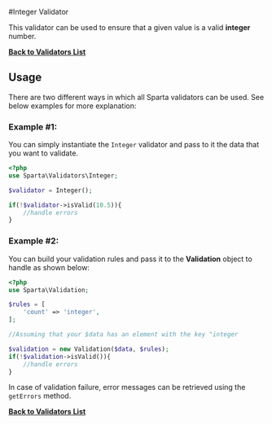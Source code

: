 #Integer Validator

This validator can be used to ensure that a given value is a valid __integer__ number. 

[**Back to Validators List**](./reference.md#validators-list)

## Usage
There are two different ways in which all Sparta validators can be used. See below examples for more explanation:

### Example #1:
You can simply instantiate the `Integer` validator and pass to it the data that you want to validate. 

```php
<?php
use Sparta\Validators\Integer;

$validator = Integer();

if(!$validator->isValid(10.5)){ 
	//handle errors
}
```

### Example #2:
You can build your validation rules and pass it to the __Validation__ object to handle as shown below:

```php
<?php
use Sparta\Validation;

$rules = [
	'count' => 'integer',
];

//Assuming that your $data has an element with the key "integer

$validation = new Validation($data, $rules);
if(!$validation->isValid()){
	//handle errors
}

```
In case of validation failure, error messages can be retrieved using the `getErrors` method.

[**Back to Validators List**](./reference.md#validators-list)
